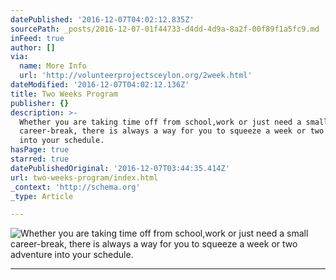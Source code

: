 ```yaml
---
datePublished: '2016-12-07T04:02:12.835Z'
sourcePath: _posts/2016-12-07-01f44733-d4dd-4d9a-8a2f-00f89f1a5fc9.md
inFeed: true
author: []
via:
  name: More Info
  url: 'http://volunteerprojectsceylon.org/2week.html'
dateModified: '2016-12-07T04:02:12.136Z'
title: Two Weeks Program
publisher: {}
description: >-
  Whether you are taking time off from school,work or just need a small
  career-break, there is always a way for you to squeeze a week or two adventure
  into your schedule.
hasPage: true
starred: true
datePublishedOriginal: '2016-12-07T03:44:35.414Z'
url: two-weeks-program/index.html
_context: 'http://schema.org'
_type: Article

---
```

![Whether you are taking time off from school,work or just need a small career-break, there is always a way for you to squeeze a week or two adventure into your schedule.](https://the-grid-user-content.s3-us-west-2.amazonaws.com/053ce097-03e2-4b4f-8e88-003d273bf417.jpg)

---